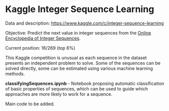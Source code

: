 # Kaggle Integer Sequence Learning
Data and description: <https://www.kaggle.com/c/integer-sequence-learning>

Objective: Predict the next value in integer sequences from the [Online Encyclopedia of Integer Sequences](http://oeis.org/).

Current position: 16/269 (top 6%)


This Kaggle competition is unusual as each sequence in the dataset presents an independent problem to solve. Some of the sequences can be solved directly, some can be estimated using various machine learning methods. 

**classifyingSequences.ipynb** - Notebook proposing automatic classification of basic properties of sequences, which can be used to guide which approaches are more likely to work for a sequence.

Main code to be added.